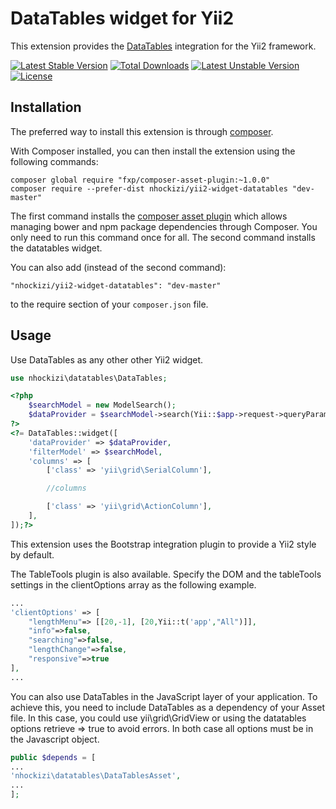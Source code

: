 DataTables widget for Yii2
===========================
This extension provides the [DataTables](https://github.com/DataTables/DataTables) integration for the Yii2 framework.

[![Latest Stable Version](https://poser.pugx.org/nhockizi/yii2-widget-datatables/v/stable)](https://packagist.org/packages/nhockizi/yii2-widget-datatables) [![Total Downloads](https://poser.pugx.org/nhockizi/yii2-widget-datatables/downloads)](https://packagist.org/packages/nhockizi/yii2-widget-datatables) [![Latest Unstable Version](https://poser.pugx.org/nhockizi/yii2-widget-datatables/v/unstable)](https://packagist.org/packages/nhockizi/yii2-widget-datatables) [![License](https://poser.pugx.org/nhockizi/yii2-widget-datatables/license)](https://packagist.org/packages/nhockizi/yii2-widget-datatables)

Installation
------------

The preferred way to install this extension is through [composer](http://getcomposer.org/download/).

With Composer installed, you can then install the extension using the following commands:

    composer global require "fxp/composer-asset-plugin:~1.0.0"
    composer require --prefer-dist nhockizi/yii2-widget-datatables "dev-master"

The first command installs the [composer asset plugin](https://github.com/francoispluchino/composer-asset-plugin/)
which allows managing bower and npm package dependencies through Composer. You only need to run this command
once for all. The second command installs the datatables widget.

You can also add (instead of the second command):

```
"nhockizi/yii2-widget-datatables": "dev-master"
```

to the require section of your `composer.json` file.

Usage
-----
Use DataTables as any other other Yii2 widget.

```php
use nhockizi\datatables\DataTables;
```

```php
<?php
    $searchModel = new ModelSearch();
    $dataProvider = $searchModel->search(Yii::$app->request->queryParams);
?>
<?= DataTables::widget([
    'dataProvider' => $dataProvider,
    'filterModel' => $searchModel,
    'columns' => [
        ['class' => 'yii\grid\SerialColumn'],

        //columns

        ['class' => 'yii\grid\ActionColumn'],
    ],
]);?>
```
This extension uses the Bootstrap integration plugin to provide a Yii2 style by default.

The TableTools plugin is also available. Specify the DOM and the tableTools settings in the clientOptions array as the following example.

```php
...
'clientOptions' => [
    "lengthMenu"=> [[20,-1], [20,Yii::t('app',"All")]],
    "info"=>false,
    "searching"=>false,
    "lengthChange"=>false,
    "responsive"=>true
],
...
```

You can also use DataTables in the JavaScript layer of your application. To achieve this, you need to include DataTables as a dependency of your Asset file. In this case, you could use yii\grid\GridView or using the datatables options retrieve => true to avoid errors. In both case all options must be in the Javascript object.

```php
public $depends = [
...
'nhockizi\datatables\DataTablesAsset',
...
];
```
